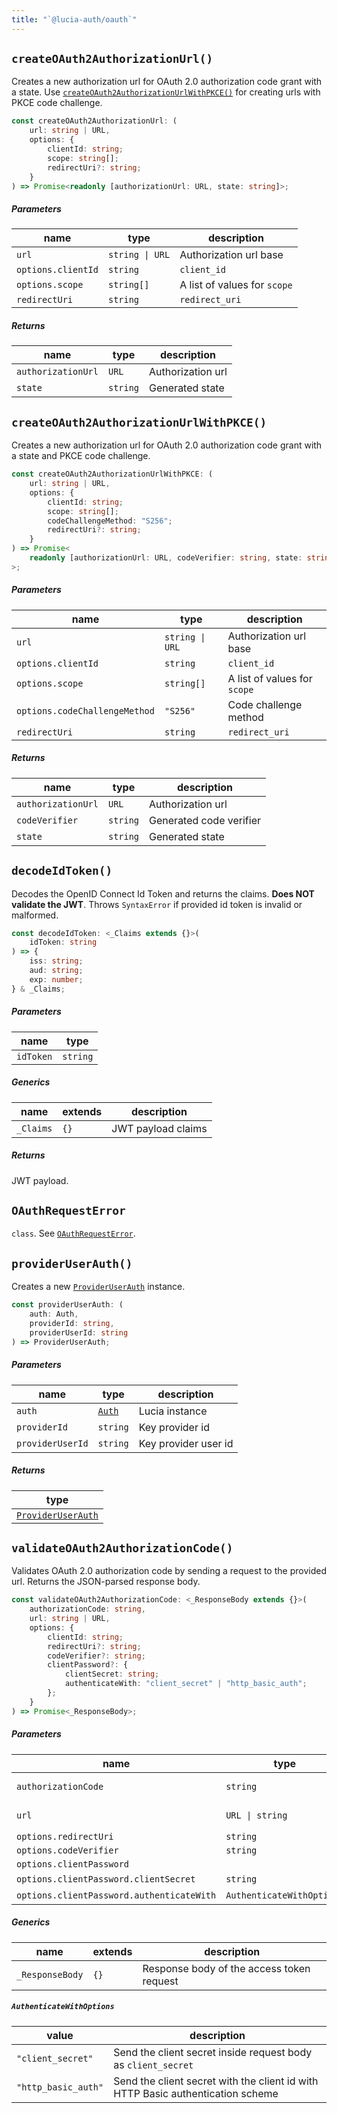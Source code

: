 ```yaml
---
title: "`@lucia-auth/oauth`"
---
```


## `createOAuth2AuthorizationUrl()`

Creates a new authorization url for OAuth 2.0 authorization code grant with a state. Use [`createOAuth2AuthorizationUrlWithPKCE()`](/reference/oauth/modules/main#createoauth2authorizationurlwithpkce) for creating urls with PKCE code challenge.

```ts
const createOAuth2AuthorizationUrl: (
	url: string | URL,
	options: {
		clientId: string;
		scope: string[];
		redirectUri?: string;
	}
) => Promise<readonly [authorizationUrl: URL, state: string]>;
```

##### Parameters

| name               | type            | description                  |
| ------------------ | --------------- | ---------------------------- |
| `url`              | `string \| URL` | Authorization url base       |
| `options.clientId` | `string`        | `client_id`                  |
| `options.scope`    | `string[]`      | A list of values for `scope` |
| `redirectUri`      | `string`        | `redirect_uri`               |

##### Returns

| name               | type     | description       |
| ------------------ | -------- | ----------------- |
| `authorizationUrl` | `URL`    | Authorization url |
| `state`            | `string` | Generated state   |

## `createOAuth2AuthorizationUrlWithPKCE()`

Creates a new authorization url for OAuth 2.0 authorization code grant with a state and PKCE code challenge.

```ts
const createOAuth2AuthorizationUrlWithPKCE: (
	url: string | URL,
	options: {
		clientId: string;
		scope: string[];
		codeChallengeMethod: "S256";
		redirectUri?: string;
	}
) => Promise<
	readonly [authorizationUrl: URL, codeVerifier: string, state: string]
>;
```

##### Parameters

| name                          | type            | description                  |
| ----------------------------- | --------------- | ---------------------------- |
| `url`                         | `string \| URL` | Authorization url base       |
| `options.clientId`            | `string`        | `client_id`                  |
| `options.scope`               | `string[]`      | A list of values for `scope` |
| `options.codeChallengeMethod` | `"S256"`        | Code challenge method        |
| `redirectUri`                 | `string`        | `redirect_uri`               |

##### Returns

| name               | type     | description             |
| ------------------ | -------- | ----------------------- |
| `authorizationUrl` | `URL`    | Authorization url       |
| `codeVerifier`     | `string` | Generated code verifier |
| `state`            | `string` | Generated state         |

## `decodeIdToken()`

Decodes the OpenID Connect Id Token and returns the claims. **Does NOT validate the JWT**. Throws `SyntaxError` if provided id token is invalid or malformed.

```ts
const decodeIdToken: <_Claims extends {}>(
	idToken: string
) => {
	iss: string;
	aud: string;
	exp: number;
} & _Claims;
```

##### Parameters

| name      | type     |
| --------- | -------- |
| `idToken` | `string` |

##### Generics

| name      | extends | description        |
| --------- | ------- | ------------------ |
| `_Claims` | `{}`    | JWT payload claims |

##### Returns

JWT payload.

## `OAuthRequestError`

`class`. See [`OAuthRequestError`](/reference/oauth/interfaces#oauthrequesterror).

## `providerUserAuth()`

Creates a new [`ProviderUserAuth`](/reference/oauth/interfaces#provideruserauth) instance.

```ts
const providerUserAuth: (
	auth: Auth,
	providerId: string,
	providerUserId: string
) => ProviderUserAuth;
```

##### Parameters

| name             | type                                       | description          |
| ---------------- | ------------------------------------------ | -------------------- |
| `auth`           | [`Auth`](/reference/lucia/interfaces/auth) | Lucia instance       |
| `providerId`     | `string`                                   | Key provider id      |
| `providerUserId` | `string`                                   | Key provider user id |

##### Returns

| type                                                               |
| ------------------------------------------------------------------ |
| [`ProviderUserAuth`](/reference/oauth/interfaces#provideruserauth) |

## `validateOAuth2AuthorizationCode()`

Validates OAuth 2.0 authorization code by sending a request to the provided url. Returns the JSON-parsed response body.

```ts
const validateOAuth2AuthorizationCode: <_ResponseBody extends {}>(
	authorizationCode: string,
	url: string | URL,
	options: {
		clientId: string;
		redirectUri?: string;
		codeVerifier?: string;
		clientPassword?: {
			clientSecret: string;
			authenticateWith: "client_secret" | "http_basic_auth";
		};
	}
) => Promise<_ResponseBody>;
```

##### Parameters

| name                                      | type                      | description           |
| ----------------------------------------- | ------------------------- | --------------------- |
| `authorizationCode`                       | `string`                  | Authorization code    |
| `url`                                     | `URL \| string`           | Access token endpoint |
| `options.redirectUri`                     | `string`                  | `redirect_uri`        |
| `options.codeVerifier`                    | `string`                  | `code_verifier`       |
| `options.clientPassword`                  |                           |                       |
| `options.clientPassword.clientSecret`     | `string`                  | Client secret         |
| `options.clientPassword.authenticateWith` | `AuthenticateWithOptions` | See below             |

##### Generics

| name            | extends | description                               |
| --------------- | ------- | ----------------------------------------- |
| `_ResponseBody` | `{}`    | Response body of the access token request |

##### `AuthenticateWithOptions`

| value               | description                                                                     |
| ------------------- | ------------------------------------------------------------------------------- |
| `"client_secret"`   | Send the client secret inside request body as `client_secret`                   |
| `"http_basic_auth"` | Send the client secret with the client id with HTTP Basic authentication scheme |
